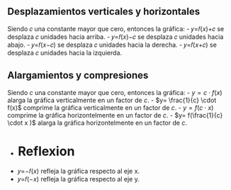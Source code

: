 ## Desplazamientos verticales y horizontales

Siendo 𝑐 una constante mayor que cero, entonces la gráfica:
	- 𝑦=𝑓(𝑥)+𝑐 se desplaza 𝑐 unidades hacia arriba.
	- 𝑦=𝑓(𝑥)−𝑐 se desplaza 𝑐 unidades hacia abajo.
	- 𝑦=𝑓(𝑥−𝑐) se desplaza 𝑐 unidades hacia la derecha.
	- 𝑦=𝑓(𝑥+𝑐) se desplaza 𝑐 unidades hacia la izquierda.
## Alargamientos y compresiones

Siendo $c$ una constante mayor que cero, entonces la gráfica:
	- $y=c \cdot f(x)$ alarga la gráfica verticalmente en un factor de $c$.
	- $y= \frac{1}{c} \cdot f(x)$ comprime la gráfica verticalmente en un factor de $c$.
	- $y=f(c \cdot x)$ comprime la gráfica horizontelmente en un factor de $c$.
	- $y= f(\frac{1}{c} \cdot x )$ alarga la gráfica horizontelmente en un factor de $c$.
- # Reflexion
- 𝑦=−𝑓(𝑥) refleja la gráfica respecto al eje x.
- 𝑦=𝑓(−𝑥) refleja la gráfica respecto al eje y.